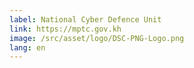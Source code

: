 ```yaml
---
label: National Cyber Defence Unit
link: https://mptc.gov.kh
image: /src/asset/logo/DSC-PNG-Logo.png
lang: en
---
```

